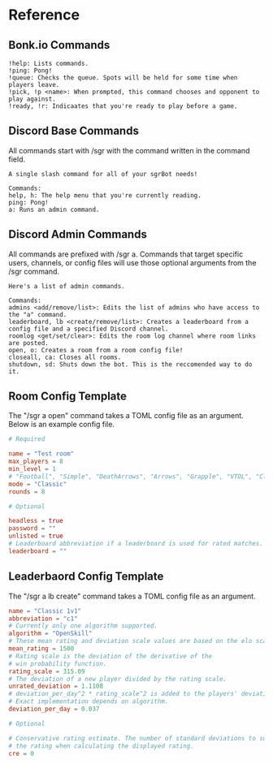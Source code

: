 # Reference

## Bonk.io Commands

```
!help: Lists commands.
!ping: Pong!
!queue: Checks the queue. Spots will be held for some time when players leave.
!pick, !p <name>: When prompted, this command chooses and opponent to play against.
!ready, !r: Indicaates that you're ready to play before a game.
```

## Discord Base Commands

All commands start with /sgr with the command written in the command field.

```
A single slash command for all of your sgrBot needs!

Commands:
help, h: The help menu that you're currently reading.
ping: Pong!
a: Runs an admin command.
```

## Discord Admin Commands

All commands are prefixed with /sgr a. Commands that target specific users, channels, or config files will use those optional arguments from the /sgr command.

```
Here's a list of admin commands.

Commands:
admins <add/remove/list>: Edits the list of admins who have access to the "a" command.
leaderboard, lb <create/remove/list>: Creates a leaderboard from a config file and a specified Discord channel.
roomlog <get/set/clear>: Edits the room log channel where room links are posted.
open, o: Creates a room from a room config file!
closeall, ca: Closes all rooms.
shutdown, sd: Shuts down the bot. This is the reccomended way to do it.
```

## Room Config Template

The "/sgr a open" command takes a TOML config file as an argument. Below is an example config file.

```toml
# Required

name = "Test room"
max_players = 8
min_level = 1
# "Football", "Simple", "DeathArrows", "Arrows", "Grapple", "VTOL", "Classic"
mode = "Classic"
rounds = 8

# Optional

headless = true
password = ""
unlisted = true
# Leaderboard abbreviation if a leaderboard is used for rated matches.
leaderboard = ""
```

## Leaderbaord Config Template

The "/sgr a lb create" command takes a TOML config file as an argument.

```toml
name = "Classic 1v1"
abbreviation = "c1"
# Currently only one algorithm supported.
algorithm = "OpenSkill"
# These mean rating and deviation scale values are based on the elo scale.
mean_rating = 1500
# Rating scale is the deviation of the derivative of the
# win probability function.
rating_scale = 315.09
# The deviation of a new player divided by the rating scale.
unrated_deviation = 1.1108
# deviation_per_day^2 * rating_scale^2 is added to the players' deviation^2 (variance) every day.
# Exact implementation depends on algorithm.
deviation_per_day = 0.037

# Optional

# Conservative rating estimate. The number of standard deviations to subtract from
# the rating when calculating the displayed rating.
cre = 0
```
